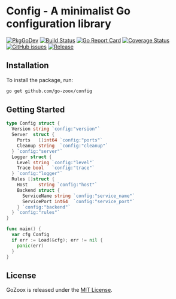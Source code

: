 # Config - A minimalist Go configuration library

[![PkgGoDev](https://pkg.go.dev/badge/github.com/go-zoox/config)](https://pkg.go.dev/github.com/go-zoox/config)
[![Build Status](https://github.com/go-zoox/config/actions/workflows/ci.yml/badge.svg?branch=master)](https://github.com/go-zoox/config/actions/workflows/ci.yml)
[![Go Report Card](https://goreportcard.com/badge/github.com/go-zoox/config)](https://goreportcard.com/report/github.com/go-zoox/config)
[![Coverage Status](https://coveralls.io/repos/github/go-zoox/config/badge.svg?branch=master)](https://coveralls.io/github/go-zoox/config?branch=master)
[![GitHub issues](https://img.shields.io/github/issues/go-zoox/config.svg)](https://github.com/go-zoox/config/issues)
[![Release](https://img.shields.io/github/config/go-zoox/config.svg?label=Release)](https://github.com/go-zoox/config/tags)

## Installation
To install the package, run:
```bash
go get github.com/go-zoox/config
```

## Getting Started

```go
type Config struct {
  Version string `config:"version"`
  Server  struct {
    Ports   []int64 `config:"ports"`
    Cleanup string  `config:"cleanup"`
  } `config:"server"`
  Logger struct {
    Level string `config:"level"`
    Trace bool   `config:"trace"`
  } `config:"logger"`
  Rules []struct {
    Host    string `config:"host"`
    Backend struct {
      ServiceName string `config:"service_name"`
      ServicePort int64  `config:"service_port"`
    } `config:"backend"`
  } `config:"rules"`
}

func main() {
  var cfg Config
  if err := Load(&cfg); err != nil {
    panic(err)
  }
}
```

## License
GoZoox is released under the [MIT License](./LICENSE).
